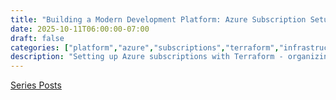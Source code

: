 ```yaml
---
title: "Building a Modern Development Platform: Azure Subscription Setup 🔧"
date: 2025-10-11T06:00:00-07:00
draft: false
categories: ["platform","azure","subscriptions","terraform","infrastructure"]
description: "Setting up Azure subscriptions with Terraform - organizing resources, establishing naming conventions, and configuring subscription-level settings"
---
```


[Series Posts](https://brianpsheridan.com/categories.html#platform)

